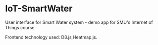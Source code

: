 # IoT-SmartWater
User interface for Smart Water system - demo app for SMU's Internet of Things course

Frontend technology used: D3.js,Heatmap.js.

